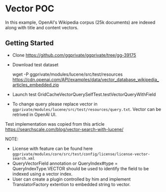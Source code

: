 # Vector POC

In this example, OpenAI's Wikipedia corpus (25k documents) are indexed along with title and content vectors. 

## Getting Started

* Clone https://github.com/ggprivate/ggprivate/tree/gg-39175
* Download test dataset

    wget -P ggprivate/modules/lucene/src/test/resources https://cdn.openai.com/API/examples/data/vector_database_wikipedia_articles_embedded.zip

* Launch test GridCacheVectorQuerySelfTest.testVectorQueryWithField
* To change query please replace vector in `ggprivate/modules/lucene/src/test/resources/query.txt`. Vector can be retrived in OpenAI UI.

Test implementation was copied from this article https://searchscale.com/blog/vector-search-with-lucene/

NOTE:
* License with feature can be found here `ggprivate/modules/core/src/test/config/license/license-vector-search.xml`
* QueryVectorField annotation or QueryIndex#type = QueryIndexType.VECTOR should be used to identify the field to be indexed using a vector index.
* User can create a plugin controlled by him and implement TranslatorFactory extention to embedded string to vector.

